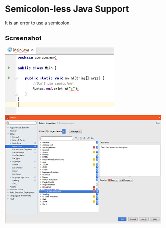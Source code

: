 # Semicolon-less Java Support

It is an error to use a semicolon.

## Screenshot
![img](error.png)
![img](settings.png)

